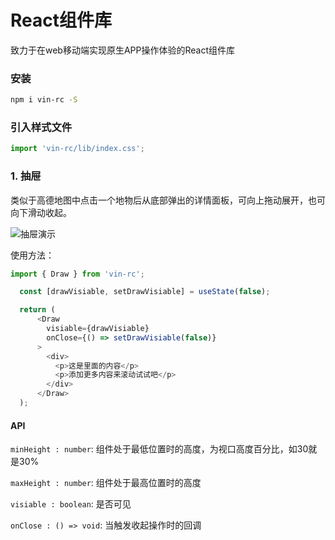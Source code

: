 # React组件库

致力于在web移动端实现原生APP操作体验的React组件库

### 安装
``` bash
npm i vin-rc -S
```

### 引入样式文件
``` js
import 'vin-rc/lib/index.css';
```

### 1. 抽屉
类似于高德地图中点击一个地物后从底部弹出的详情面板，可向上拖动展开，也可向下滑动收起。

![抽屉演示](https://campus-platform.oss-cn-beijing.aliyuncs.com/img/1616773273271.gif)

使用方法：
``` js
import { Draw } from 'vin-rc';

  const [drawVisiable, setDrawVisiable] = useState(false);

  return (
      <Draw
        visiable={drawVisiable}
        onClose={() => setDrawVisiable(false)}
      >
        <div>
          <p>这是里面的内容</p>
          <p>添加更多内容来滚动试试吧</p>
        </div>
      </Draw>
  );
```

#### API
`minHeight : number`: 组件处于最低位置时的高度，为视口高度百分比，如30就是30%

`maxHeight : number`: 组件处于最高位置时的高度

`visiable : boolean`: 是否可见

`onClose : () => void`: 当触发收起操作时的回调